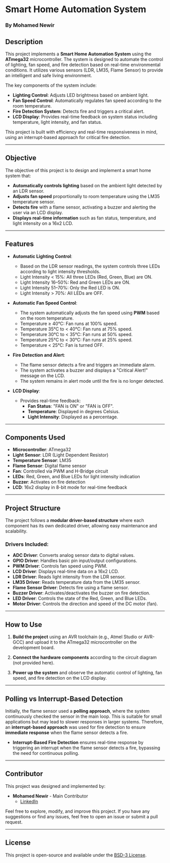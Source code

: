 # Smart Home Automation System

### By Mohamed Newir

## Description

This project implements a **Smart Home Automation System** using the **ATmega32** microcontroller. The system is designed to automate the control of lighting, fan speed, and fire detection based on real-time environmental conditions. It utilizes various sensors (LDR, LM35, Flame Sensor) to provide an intelligent and safe living environment.

The key components of the system include:
- **Lighting Control**: Adjusts LED brightness based on ambient light.
- **Fan Speed Control**: Automatically regulates fan speed according to the room temperature.
- **Fire Detection System**: Detects fire and triggers a critical alert.
- **LCD Display**: Provides real-time feedback on system status including temperature, light intensity, and fan status.

This project is built with efficiency and real-time responsiveness in mind, using an interrupt-based approach for critical fire detection.

---

## Objective

The objective of this project is to design and implement a smart home system that:
- **Automatically controls lighting** based on the ambient light detected by an LDR sensor.
- **Adjusts fan speed** proportionally to room temperature using the LM35 temperature sensor.
- **Detects fire** with a flame sensor, activating a buzzer and alerting the user via an LCD display.
- **Displays real-time information** such as fan status, temperature, and light intensity on a 16x2 LCD.

---

## Features

- **Automatic Lighting Control**:
    - Based on the LDR sensor readings, the system controls three LEDs according to light intensity thresholds.
    - Light Intensity < 15%: All three LEDs (Red, Green, Blue) are ON.
    - Light Intensity 16–50%: Red and Green LEDs are ON.
    - Light Intensity 51–70%: Only the Red LED is ON.
    - Light Intensity > 70%: All LEDs are OFF.
  
- **Automatic Fan Speed Control**:
    - The system automatically adjusts the fan speed using **PWM** based on the room temperature.
    - Temperature ≥ 40°C: Fan runs at 100% speed.
    - Temperature 35°C to < 40°C: Fan runs at 75% speed.
    - Temperature 30°C to < 35°C: Fan runs at 50% speed.
    - Temperature 25°C to < 30°C: Fan runs at 25% speed.
    - Temperature < 25°C: Fan is turned OFF.

- **Fire Detection and Alert**:
    - The flame sensor detects a fire and triggers an immediate alarm.
    - The system activates a buzzer and displays a "Critical Alert!" message on the LCD.
    - The system remains in alert mode until the fire is no longer detected.

- **LCD Display**:
    - Provides real-time feedback:
        - **Fan Status**: "FAN is ON" or "FAN is OFF".
        - **Temperature**: Displayed in degrees Celsius.
        - **Light Intensity**: Displayed as a percentage.

---

## Components Used

- **Microcontroller**: ATmega32
- **Light Sensor**: LDR (Light Dependent Resistor)
- **Temperature Sensor**: LM35
- **Flame Sensor**: Digital flame sensor
- **Fan**: Controlled via PWM and H-Bridge circuit
- **LEDs**: Red, Green, and Blue LEDs for light intensity indication
- **Buzzer**: Activates on fire detection
- **LCD**: 16x2 display in 8-bit mode for real-time feedback

---

## Project Structure

The project follows a **modular driver-based structure** where each component has its own dedicated driver, allowing easy maintenance and scalability.

### Drivers Included:
- **ADC Driver**: Converts analog sensor data to digital values.
- **GPIO Driver**: Handles basic pin input/output configurations.
- **PWM Driver**: Controls fan speed using PWM.
- **LCD Driver**: Displays real-time data on a 16x2 LCD.
- **LDR Driver**: Reads light intensity from the LDR sensor.
- **LM35 Driver**: Reads temperature data from the LM35 sensor.
- **Flame Sensor Driver**: Detects fire using a flame sensor.
- **Buzzer Driver**: Activates/deactivates the buzzer on fire detection.
- **LED Driver**: Controls the state of the Red, Green, and Blue LEDs.
- **Motor Driver**: Controls the direction and speed of the DC motor (fan).

---

## How to Use


1. **Build the project** using an AVR toolchain (e.g., Atmel Studio or AVR-GCC) and upload it to the ATmega32 microcontroller on the development board.

2. **Connect the hardware components** according to the circuit diagram (not provided here).

3. **Power up the system** and observe the automatic control of lighting, fan speed, and fire detection on the LCD display.

---

## Polling vs Interrupt-Based Detection

Initially, the flame sensor used a **polling approach**, where the system continuously checked the sensor in the main loop. This is suitable for small applications but may lead to slower responses in larger systems. Therefore, an **interrupt-based approach** was used for fire detection to ensure **immediate response** when the flame sensor detects a fire.

- **Interrupt-Based Fire Detection** ensures real-time response by triggering an interrupt when the flame sensor detects a fire, bypassing the need for continuous polling.

---



## Contributor

This project was designed and implemented by:

- **Mohamed Newir** - Main Contributor  
  - [LinkedIn](https://www.linkedin.com/in/mohamed-newir-a8a572182/)

Feel free to explore, modify, and improve this project. If you have any suggestions or find any issues, feel free to open an issue or submit a pull request.

---

## License

This project is open-source and available under the [BSD-3 License](LICENSE).


